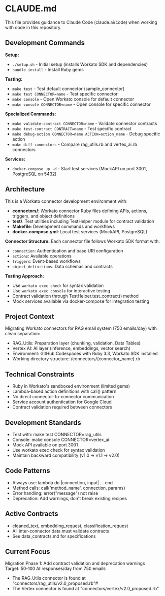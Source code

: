 # CLAUDE.md

This file provides guidance to Claude Code (claude.ai/code) when working with code in this repository.

## Development Commands

**Setup:**
- `./setup.sh` - Initial setup (installs Workato SDK and dependencies)
- `bundle install` - Install Ruby gems

**Testing:**
- `make test` - Test default connector (sample_connector)
- `make test CONNECTOR=name` - Test specific connector
- `make console` - Open Workato console for default connector
- `make console CONNECTOR=name` - Open console for specific connector

**Specialized Commands:**
- `make validate-contract CONNECTOR=name` - Validate connector contracts
- `make test-contract CONTRACT=name` - Test specific contract
- `make debug-action CONNECTOR=name ACTION=action_name` - Debug specific action
- `make diff-connectors` - Compare rag_utils.rb and vertex_ai.rb connectors

**Services:**
- `docker-compose up -d` - Start test services (MockAPI on port 3001, PostgreSQL on 5432)

## Architecture

This is a Workato connector development environment with:

- **connectors/**: Workato connector Ruby files defining APIs, actions, triggers, and object definitions
- **test/**: Test utilities including TestHelper module for contract validation
- **Makefile**: Development commands and workflows
- **docker-compose.yml**: Local test services (MockAPI, PostgreSQL)

**Connector Structure:**
Each connector file follows Workato SDK format with:
- `connection`: Authentication and base URI configuration
- `actions`: Available operations
- `triggers`: Event-based workflows
- `object_definitions`: Data schemas and contracts

**Testing Approach:**
- Use `workato exec check` for syntax validation
- Use `workato exec console` for interactive testing
- Contract validation through TestHelper.test_contract() method
- Mock services available via docker-compose for integration testing

## Project Context
Migrating Workato connectors for RAG email system (750 emails/day) with clean separation:
- RAG_Utils: Preparation layer (chunking, validation, Data Tables)
- Vertex AI: AI layer (inference, embeddings, vector search)
- Environment: GitHub Codespaces with Ruby 3.3, Workato SDK installed
- Working directory structure: /connectors/{connector_name}.rb

## Technical Constraints
- Ruby in Workato's sandboxed environment (limited gems)
- Lambda-based action definitions with call() pattern
- No direct connector-to-connector communication
- Service account authentication for Google Cloud
- Contract validation required between connectors

## Development Standards
- Test with: make test CONNECTOR=rag_utils
- Console: make console CONNECTOR=vertex_ai
- Mock API available on port 3001
- Use workato exec check for syntax validation
- Maintain backward compatibility (v1.0 → v1.1 → v2.0)

## Code Patterns
- Always use: lambda do |connection, input| ... end
- Method calls: call('method_name', connection, params)
- Error handling: error("message") not raise
- Deprecation: Add warnings, don't break existing recipes

## Active Contracts
- cleaned_text, embedding_request, classification_request
- All inter-connector data must validate contracts
- See data_contracts.md for specifications

## Current Focus
Migration Phase 1: Add contract validation and deprecation warnings
Target: 50-100 AI responses/day from 750 emails
- The RAG_Utils connector is found at "connectors/rag_utils/v2.0_proposed.rb"#
- The Vertex connector is found at "connectors/vertex/v2.0_proposed.rb"